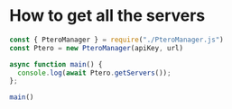 # How to get all the servers

```js
const { PteroManager } = require("./PteroManager.js")
const Ptero = new PteroManager(apiKey, url)

async function main() {
  console.log(await Ptero.getServers());
};

main()
```